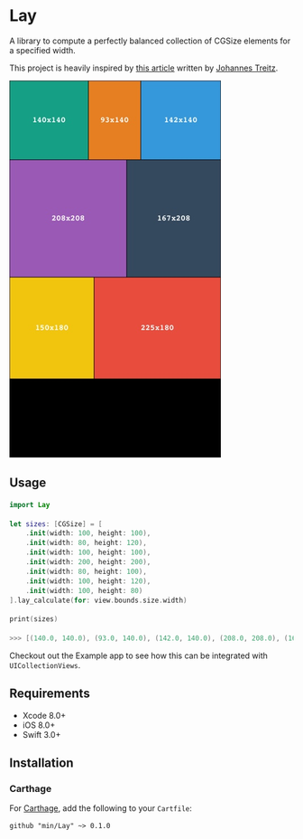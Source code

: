 # Lay
A library to compute a perfectly balanced collection of CGSize elements for a specified width.

This project is heavily inspired by [this article](https://medium.com/@jtreitz/the-algorithm-for-a-perfectly-balanced-photo-gallery-914c94a5d8af#.ac11ixwdn) written by [Johannes Treitz](https://medium.com/@jtreitz).

<img src="docs/Screenshot@2x.jpg" width="375">

## Usage

```swift
import Lay

let sizes: [CGSize] = [
	.init(width: 100, height: 100),
	.init(width: 80, height: 120),
	.init(width: 100, height: 100),
	.init(width: 200, height: 200),
	.init(width: 80, height: 100),
	.init(width: 100, height: 120),
	.init(width: 100, height: 80)
].lay_calculate(for: view.bounds.size.width)

print(sizes)

>>> [(140.0, 140.0), (93.0, 140.0), (142.0, 140.0), (208.0, 208.0), (167.0, 208.0), (150.0, 180.0), (225.0, 180.0)]
```

Checkout out the Example app to see how this can be integrated with `UICollectionViews`.

## Requirements

- Xcode 8.0+
- iOS 8.0+
- Swift 3.0+

## Installation

### Carthage

For [Carthage](https://github.com/Carthage/Carthage), add the following to your `Cartfile`:

```ogdl
github "min/Lay" ~> 0.1.0
```
